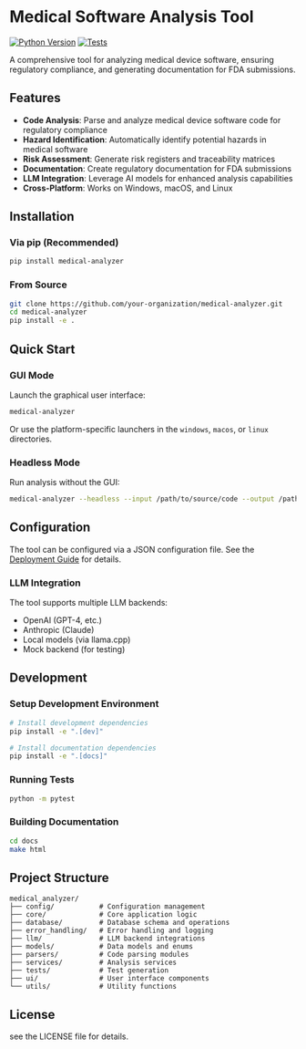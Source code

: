 # Medical Software Analysis Tool

[![Python Version](https://img.shields.io/badge/python-3.8%2B-blue)](https://www.python.org/downloads/)
[![Tests](https://github.com/chent01/llm-documentor/actions/workflows/tests.yml/badge.svg)](https://github.com/chent01/llm-documentor/actions/workflows/tests.yml)

A comprehensive tool for analyzing medical device software, ensuring regulatory compliance, and generating documentation for FDA submissions.

## Features

- **Code Analysis**: Parse and analyze medical device software code for regulatory compliance
- **Hazard Identification**: Automatically identify potential hazards in medical software
- **Risk Assessment**: Generate risk registers and traceability matrices
- **Documentation**: Create regulatory documentation for FDA submissions
- **LLM Integration**: Leverage AI models for enhanced analysis capabilities
- **Cross-Platform**: Works on Windows, macOS, and Linux

## Installation

### Via pip (Recommended)

```bash
pip install medical-analyzer
```

### From Source

```bash
git clone https://github.com/your-organization/medical-analyzer.git
cd medical-analyzer
pip install -e .
```

## Quick Start

### GUI Mode

Launch the graphical user interface:

```bash
medical-analyzer
```

Or use the platform-specific launchers in the `windows`, `macos`, or `linux` directories.

### Headless Mode

Run analysis without the GUI:

```bash
medical-analyzer --headless --input /path/to/source/code --output /path/to/output/dir
```

## Configuration

The tool can be configured via a JSON configuration file. See the [Deployment Guide](docs/DEPLOYMENT.md) for details.

### LLM Integration

The tool supports multiple LLM backends:

- OpenAI (GPT-4, etc.)
- Anthropic (Claude)
- Local models (via llama.cpp)
- Mock backend (for testing)

## Development

### Setup Development Environment

```bash
# Install development dependencies
pip install -e ".[dev]"

# Install documentation dependencies
pip install -e ".[docs]"
```

### Running Tests

```bash
python -m pytest
```

### Building Documentation

```bash
cd docs
make html
```

## Project Structure

```
medical_analyzer/
├── config/           # Configuration management
├── core/             # Core application logic
├── database/         # Database schema and operations
├── error_handling/   # Error handling and logging
├── llm/              # LLM backend integrations
├── models/           # Data models and enums
├── parsers/          # Code parsing modules
├── services/         # Analysis services
├── tests/            # Test generation
├── ui/               # User interface components
└── utils/            # Utility functions
```

## License

see the LICENSE file for details.

